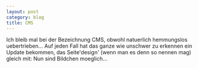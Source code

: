 ```yaml
---
layout: post
category: blog
title: CMS
---
```


Ich bleib mal bei der Bezeichnung CMS, obwohl natuerlich hemmungslos uebertrieben... Auf jeden Fall hat das ganze wie unschwer zu erkennen ein Update bekommen, das Seite'design' (wenn man es denn so nennen mag) gleich mit: Nun sind Bildchen moeglich...
